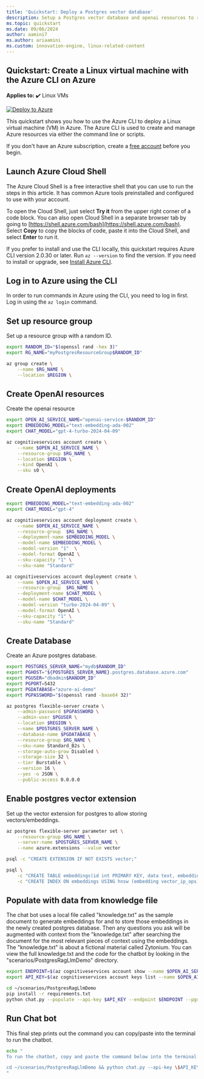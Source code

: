 ```yaml
---
title: 'Quickstart: Deploy a Postgres vector database' 
description: Setup a Postgres vector database and openai resources to run a RAG-LLM model.
ms.topic: quickstart 
ms.date: 09/06/2024 
author: aamini7 
ms.author: ariaamini
ms.custom: innovation-engine, linux-related-content 
---
```


## Quickstart: Create a Linux virtual machine with the Azure CLI on Azure

**Applies to:** :heavy_check_mark: Linux VMs

[![Deploy to Azure](https://aka.ms/deploytoazurebutton)](https://go.microsoft.com/fwlink/?linkid=2262692)

This quickstart shows you how to use the Azure CLI to deploy a Linux virtual machine (VM) in Azure. The Azure CLI is used to create and manage Azure resources via either the command line or scripts.

If you don't have an Azure subscription, create a [free account](https://azure.microsoft.com/free/?WT.mc_id=A261C142F) before you begin.

## Launch Azure Cloud Shell

The Azure Cloud Shell is a free interactive shell that you can use to run the steps in this article. It has common Azure tools preinstalled and configured to use with your account.

To open the Cloud Shell, just select **Try it** from the upper right corner of a code block. You can also open Cloud Shell in a separate browser tab by going to [https://shell.azure.com/bash](https://shell.azure.com/bash). Select **Copy** to copy the blocks of code, paste it into the Cloud Shell, and select **Enter** to run it.

If you prefer to install and use the CLI locally, this quickstart requires Azure CLI version 2.0.30 or later. Run `az --version` to find the version. If you need to install or upgrade, see [Install Azure CLI]( /cli/azure/install-azure-cli).

## Log in to Azure using the CLI

In order to run commands in Azure using the CLI, you need to log in first. Log in using the `az login` command.

## Set up resource group

Set up a resource group with a random ID.

```bash
export RANDOM_ID="$(openssl rand -hex 3)"
export RG_NAME="myPostgresResourceGroup$RANDOM_ID"

az group create \
    --name $RG_NAME \
    --location $REGION \
```

## Create OpenAI resources

Create the openai resource

```bash
export OPEN_AI_SERVICE_NAME="openai-service-$RANDOM_ID"
export EMBEDDING_MODEL="text-embedding-ada-002"
export CHAT_MODEL="gpt-4-turbo-2024-04-09"

az cognitiveservices account create \
    --name $OPEN_AI_SERVICE_NAME \
    --resource-group $RG_NAME \
    --location $REGION \
    --kind OpenAI \
    --sku s0 \
```

## Create OpenAI deployments

```bash
export EMBEDDING_MODEL="text-embedding-ada-002"
export CHAT_MODEL="gpt-4"

az cognitiveservices account deployment create \
    --name $OPEN_AI_SERVICE_NAME \
    --resource-group  $RG_NAME \
    --deployment-name $EMBEDDING_MODEL \
    --model-name $EMBEDDING_MODEL \
    --model-version "1"  \
    --model-format OpenAI \
    --sku-capacity "1" \
    --sku-name "Standard"

az cognitiveservices account deployment create \
    --name $OPEN_AI_SERVICE_NAME \
    --resource-group  $RG_NAME \
    --deployment-name $CHAT_MODEL \
    --model-name $CHAT_MODEL \
    --model-version "turbo-2024-04-09" \
    --model-format OpenAI \
    --sku-capacity "1" \
    --sku-name "Standard"
```

## Create Database

Create an Azure postgres database.

```bash
export POSTGRES_SERVER_NAME="mydb$RANDOM_ID"
export PGHOST="${POSTGRES_SERVER_NAME}.postgres.database.azure.com"
export PGUSER="dbadmin$RANDOM_ID"
export PGPORT=5432
export PGDATABASE="azure-ai-demo"
export PGPASSWORD="$(openssl rand -base64 32)"

az postgres flexible-server create \
    --admin-password $PGPASSWORD \
    --admin-user $PGUSER \
    --location $REGION \
    --name $POSTGRES_SERVER_NAME \
    --database-name $PGDATABASE \
    --resource-group $RG_NAME \
    --sku-name Standard_B2s \
    --storage-auto-grow Disabled \
    --storage-size 32 \
    --tier Burstable \
    --version 16 \
    --yes -o JSON \
    --public-access 0.0.0.0
```

## Enable postgres vector extension

Set up the vector extension for postgres to allow storing vectors/embeddings.

```bash
az postgres flexible-server parameter set \
    --resource-group $RG_NAME \
    --server-name $POSTGRES_SERVER_NAME \
    --name azure.extensions --value vector

psql -c "CREATE EXTENSION IF NOT EXISTS vector;"

psql \
    -c "CREATE TABLE embeddings(id int PRIMARY KEY, data text, embedding vector(1536));" \
    -c "CREATE INDEX ON embeddings USING hnsw (embedding vector_ip_ops);"
```

## Populate with data from knowledge file

The chat bot uses a local file called "knowledge.txt" as the sample document to generate embeddings for
and to store those embeddings in the newly created postgres database. Then any questions you ask will
be augmented with context from the "knowledge.txt" after searching the document for the most relevant
pieces of context using the embeddings. The "knowledge.txt" is about a fictional material called Zytonium.
You can view the full knowledge.txt and the code for the chatbot by looking in the "scenarios/PostgresRagLlmDemo" directory.

```bash
export ENDPOINT=$(az cognitiveservices account show --name $OPEN_AI_SERVICE_NAME --resource-group $RG_NAME | jq -r .properties.endpoint)
export API_KEY=$(az cognitiveservices account keys list --name $OPEN_AI_SERVICE_NAME --resource-group $RG_NAME | jq -r .key1)

cd ~/scenarios/PostgresRagLlmDemo
pip install -r requirements.txt
python chat.py --populate --api-key $API_KEY --endpoint $ENDPOINT --pguser $PGUSER --phhost $PGHOST --pgpassword $PGPASSWORD --pgdatabase $PGDATABASE
```

## Run Chat bot

This final step prints out the command you can copy/paste into the terminal to run the chatbot.

```bash
echo "
To run the chatbot, copy and paste the command below into the terminal:

cd ~/scenarios/PostgresRagLlmDemo && python chat.py --api-key \$API_KEY --endpoint \$ENDPOINT --pguser \$PGUSER --phhost \$PGHOST --pgpassword \$PGPASSWORD --pgdatabase \$PGDATABASE
"
```
